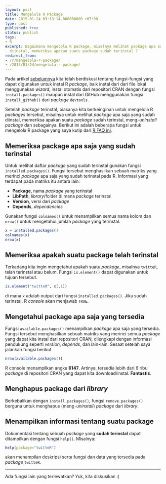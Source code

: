 ```yaml
---
layout: post
title: Mengelola R Package
date: 2015-01-24 03:18:14.000000000 +07:00
type: post
published: true
status: publish
tags:
- R
excerpt: Bagaimana mengelola R package, misalnya melihat package apa saja yang sudah
  diinstal, memeriksa apakan suatu package sudah terinstal ?
redirect_from:
- /r/mengelola-r-package/
- /2015/01/24/mengelola-r-package/
---
```

Pada artikel [sebelumnya](http://nurandi.id/blog/menginstal-r-package/)
kita telah berdiskusi tentang fungsi-fungsi yang dapat digunakan untuk
instal R *package*, baik instal dari dari file lokal menggunakan
*wizard*, instal otomatis dari repositori CRAN dengan fungsi
`install.packages()` maupun instal dari GitHub menggunakan fungsi
`install_github()` dari *package* `devtools`.

Setelah *package* terinstal, biasanya kita berkeinginan untuk mengelola
R *packages* tersebut, misalnya untuk melihat *package* apa saja yang
sudah diinstal, memeriksa apakan suatu *package* sudah terinstal,
meng-*uninstall* *package* dan sebagainya. Berikut ini adalah beberapa
fungsi untuk mengelola R package yang saya kutip dari [R FAQ
ini](http://www.ats.ucla.edu/stat/r/faq/packages.htm).

## Memeriksa package apa saja yang sudah terinstal

Untuk melihat daftar *package* yang sudah terinstal gunakan fungsi
`installed.packages()`. Fungsi tersebut menghasilkan sebuah matriks yang
merinci *package* apa saja yang sudah terinstal pada R. Informasi yang
terdapat pada matriks itu antara lain:

-   **Package**, nama *package* yang terinstal
-   **LibPath**, *library*/folder di mana *package* terinstal
-   **Version**, versi dari *package*
-   **Depends**, *dependencies*

Gunakan fungsi `colnames()` untuk menampilkan semua nama kolom dan
`nrow()` untuk mengetahui jumlah *package* yang terinstal.

```r
x = installed.packages()
colnames(x)
nrow(x)
```

## Memeriksa apakah suatu package telah terinstal

Terkadang kita ingin mengetahui apakah suatu *package*, misalnya
`twitteR`, telah terinstal atau belum. Fungsi `is.element()` dapat
digunakan untuk tujuan tersebut.

```r
is.element("twitteR", x[,1])
```

di mana `x` adalah output dari fungsi `installed.packages()`. Jika sudah
terinstal, R *console* akan menjawab `TRUE`.

## Mengetahui package apa saja yang tersedia

Fungsi `available.packages()` menampilkan *package* apa saja yang
tersedia. Fungsi tersebut menghasilkan sebuah matriks yang merinci semua
*package* yang dapat kita instal dari repositori CRAN, dilengkapi dengan
informasi pendukung seperti *version*, *depends*, dan lain-lain. Sesaat
setelah saya jalankan fungsi berikut

```r
nrow(available.packages())
```

R console menampilkan angka **6147**. Artinya, tersedia lebih dari 6
ribu *package* di repositori CRAN yang dapat kita download/instal.
**Fantastis**.

## Menghapus package dari *library*

Berkebalikan dengan `install.packages()`, fungsi `remove.packages()`
berguna untuk menghapus (meng-*uninstall*) *package* dari *library*.

## Menampilkan informasi tentang suatu package

Dokumentasi tentang sebuah *package* yang **sudah terinstal** dapat
ditampilkan dengan fungsi `help()`. Misalnya:

```r
help(package="twitteR")
```

akan menampilan deskripsi serta fungsi dan data yang tersedia pada
*package* `twitteR`.

------------------------------------------------------------------------

Ada fungsi lain yang terlewatkan? Yuk, kita diskusikan :)
